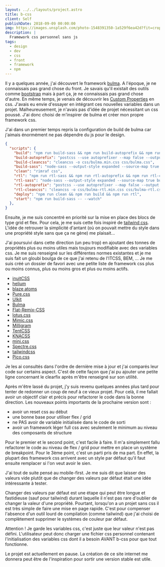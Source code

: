 ```yaml
---
layout: ../../layouts/project.astro
title: b-css
client: Self
publishDate: 2018-09-09 00:00:00
img: https://images.unsplash.com/photo-1548391350-1a529f6ea42d?fit=crop&w=1400&h=700&q=75
description: |
  Framework css personnel sans js
tags:
  - design
  - dev
  - css
  - front
  - framework
  - npm
---
```



Il y a quelques année, j'ai découvert le framework [bulma](https://bulma.io/). 
A l'époque, je ne connaissais pas grand chose du front. 
Je savais qu'il existait des outils comme [bootstrap](https://getbootstrap.com/) mais à part ça, je ne connaissais pas grand chose d'autre.
En même temps, je venais de découvrir les [Custom Properties](https://developer.mozilla.org/fr/docs/Web/CSS/Using_CSS_custom_properties) en css.
J'avais eu envie d'essayer en intégrant ces nouvelles variables dans un projet. 
Malheureusement, je n'avais pas d'idée de projet nécessitant un css poussé. 
J'ai donc choisi de m'inspirer de bulma et créer mon propre framework css.

J'ai dans un premier temps repris la configuration de build de bulma car j'aimais énormément ne pas dépendre du js pour le design.
```json
{
  "scripts": {
    "build": "npm run build-sass && npm run build-autoprefix && npm run build-cleancss",
    "build-autoprefix": "postcss --use autoprefixer --map false --output css/bulma.css css/bulma.css",
    "build-cleancss": "cleancss -o css/bulma.min.css css/bulma.css",
    "build-sass": "node-sass --output-style expanded --source-map true bulma.sass css/bulma.css",
    "clean": "rimraf css",
    "rtl": "npm run rtl-sass && npm run rtl-autoprefix && npm run rtl-cleancss",
    "rtl-sass": "node-sass --output-style expanded --source-map true bulma-rtl.sass css/bulma-rtl.css",
    "rtl-autoprefix": "postcss --use autoprefixer --map false --output css/bulma-rtl.css css/bulma-rtl.css",
    "rtl-cleancss": "cleancss -o css/bulma-rtl.min.css css/bulma-rtl.css",
    "deploy": "npm run clean && npm run build && npm run rtl",
    "start": "npm run build-sass -- --watch"
  },
}
```
Ensuite, je me suis concentré en priorité sur la mise en place des blocs de type grid et flex. 
Pour cela, je me suis cette fois inspiré de [tailwind css](https://tailwindcss.com/).
L'idée de retrouver la simplicité d'antant (où on pouvait mettre du style dans une propriété style sans que ça ne gène) me plaisait... 

J'ai poursuivi dans cette direction (un peu trop) en ajoutant des tonnes de propriétés plus ou moins utiles mais toujours modifiable avec des variables css. 
Je me suis renseigné sur les différentes normes existantes et je me suis fait un gloubi boulga de ce que j'ai retenu de l'ITCSS, BEM, ...
Je me suis créé un dossier de favori avec une petite liste de framework css plus ou moins connus, plus ou moins gros et plus ou moins actifs.
- [inuitCSS](https://github.com/inuitcss/inuitcss)
- [helium](https://github.com/cbrauckmuller/helium)
- [blaze atoms](https://github.com/BlazeSoftware/atoms)
- [Pure.css](https://github.com/pure-css/pure)
- [UIkit](https://github.com/uikit/uikit)
- [Bulma](https://github.com/jgthms/bulma)
- [Flat-Remix-CSS](https://github.com/daniruiz/flat-remix-css)
- [lotus.css](https://github.com/goatslacker/lotus.css)
- [Mimic.css](https://github.com/erictreacy/mimic.css)
- [Milligram](https://github.com/milligram/milligram)
- [TentCSS](https://github.com/sitetent/tentcss)
- [KNACSS](https://github.com/alsacreations/KNACSS)
- [mini.css](https://github.com/Chalarangelo/mini.css/)
- [Spectre.css](https://github.com/picturepan2/spectre)
- [tailwindcss](https://github.com/tailwindlabs/tailwindcss)
- [Pico.css](https://github.com/picocss/pico)

Je les ai consultés dans l'ordre de dernière mise à jour et j'ai comparés leur code sur certains aspect. 
C'est de cette façon que j'ai pu ajouter une petite ligne concernant le clearfix après m'être renseigné sur son utilité.

Après m'être lassé du projet, j'y suis revenu quelques années plus tard pour tenter de redonner un coup de neuf à ce vieux projet. 
Pour celà, il me fallait avoir un objectif clair et précis pour refactorer le code dans la bonne direction. 
Les nouveaux points importants de la prochaine version sont : 

- avoir un reset css au début
- une bonne base pour utiliser flex / grid
- ne PAS avoir de variable initialisée dans le code de sorti
- avoir un framework léger full css avec seulement le minimum au niveau des composants de structure


Pour le premier et le second point, c'est facile à faire. Il m'a simplement fallu refactorer le code au niveau de flex / grid pour mettre en place un système de breakpoint.
Pour le 3ème point, c'est un parti pris de ma part. 
En effet, la plupart des framework css arrivent avec un style par défaut qu'il faut ensuite remplacer si l'on veut avoir le sien.

J'ai tout de suite pensé au mobile-first. Je me suis dit que laisser des valeurs vide plutôt que de changer des valeurs par défaut était une idée intéressante à tester.

Changer des valeurs par défaut est une étape qui peut être longue et fastidieuse (sauf pour tailwind) durant laquelle il n'est pas rare d'oublier de changer la valeur d'une propriété. 
Pourtant, lorsqu'on a un projet sans css il est très simple de faire une mise en page rapide.
C'est pour compenser l'absence d'un outil lourd de compilation (comme tailwind) que j'ai choisi de complètement supprimer le systèmes de couleur par défaut.

Attention ! Je garde les variables css, c'est juste que leur valeur n'est pas défini. 
L'utilisateur peut donc charger une fichier css personnel contenant l'initialisation des variables 
css dont il a besoin AVANT b-css pour que tout fonctionne.

Le projet est actuellement en pause. La création de ce site internet me donnera peut être de l'inspiration pour sortir une version stable est utile.
